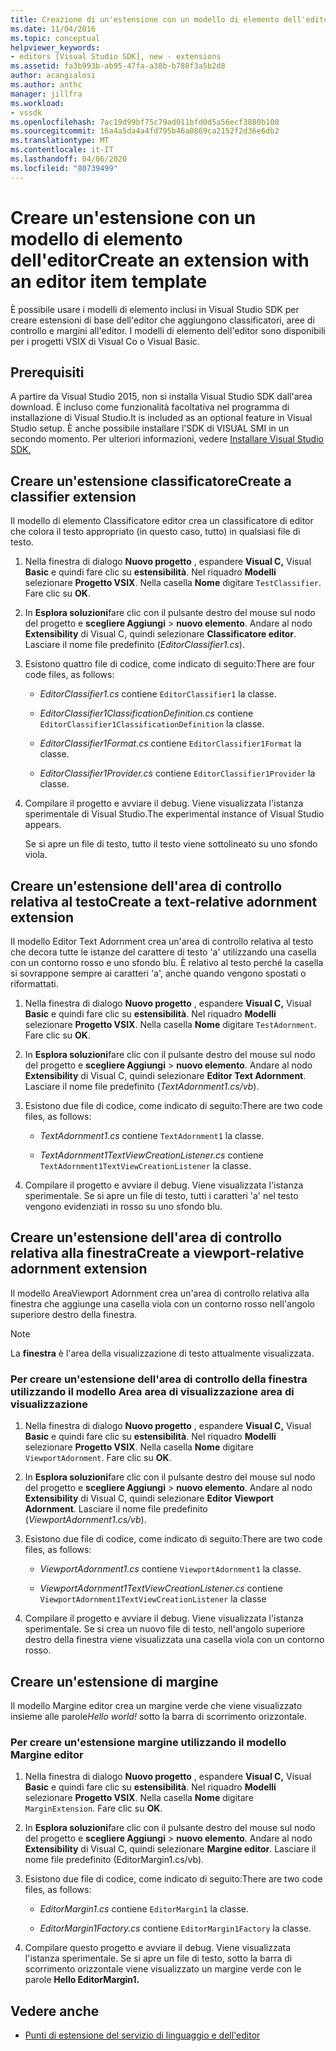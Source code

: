 ```yaml
---
title: Creazione di un'estensione con un modello di elemento dell'editor Documenti Microsoft
ms.date: 11/04/2016
ms.topic: conceptual
helpviewer_keywords:
- editors [Visual Studio SDK], new - extensions
ms.assetid: fa3b993b-ab95-47fa-a38b-b788f3a5b2d8
author: acangialosi
ms.author: anthc
manager: jillfra
ms.workload:
- vssdk
ms.openlocfilehash: 7ac19d99bf75c79ad011bfd0d5a56ecf3880b100
ms.sourcegitcommit: 16a4a5da4a4fd795b46a0869ca2152f2d36e6db2
ms.translationtype: MT
ms.contentlocale: it-IT
ms.lasthandoff: 04/06/2020
ms.locfileid: "80739499"
---
```

# <a name="create-an-extension-with-an-editor-item-template"></a>Creare un'estensione con un modello di elemento dell'editorCreate an extension with an editor item template
È possibile usare i modelli di elemento inclusi in Visual Studio SDK per creare estensioni di base dell'editor che aggiungono classificatori, aree di controllo e margini all'editor. I modelli di elemento dell'editor sono disponibili per i progetti VSIX di Visual Co o Visual Basic.

## <a name="prerequisites"></a>Prerequisiti
 A partire da Visual Studio 2015, non si installa Visual Studio SDK dall'area download. È incluso come funzionalità facoltativa nel programma di installazione di Visual Studio.It is included as an optional feature in Visual Studio setup. È anche possibile installare l'SDK di VISUAL SMI in un secondo momento. Per ulteriori informazioni, vedere [Installare Visual Studio SDK.](../extensibility/installing-the-visual-studio-sdk.md)

## <a name="create-a-classifier-extension"></a>Creare un'estensione classificatoreCreate a classifier extension
 Il modello di elemento Classificatore editor crea un classificatore di editor che colora il testo appropriato (in questo caso, tutto) in qualsiasi file di testo.

1. Nella finestra di dialogo **Nuovo progetto** , espandere **Visual C,** Visual **Basic** e quindi fare clic su **estensibilità**. Nel riquadro **Modelli** selezionare **Progetto VSIX**. Nella casella **Nome** digitare `TestClassifier`. Fare clic su **OK**.

2. In **Esplora soluzioni**fare clic con il pulsante destro del mouse sul nodo del progetto e **scegliere Aggiungi** > **nuovo elemento**. Andare al nodo **Extensibility** di Visual C, quindi selezionare **Classificatore editor**. Lasciare il nome file predefinito (*EditorClassifier1.cs*).

3. Esistono quattro file di codice, come indicato di seguito:There are four code files, as follows:

    - *EditorClassifier1.cs* contiene `EditorClassifier1` la classe.

    - *EditorClassifier1ClassificationDefinition.cs* contiene `EditorClassifier1ClassificationDefinition` la classe.

    - *EditorClassifier1Format.cs* contiene `EditorClassifier1Format` la classe.

    - *EditorClassifier1Provider.cs* contiene `EditorClassifier1Provider` la classe.

4. Compilare il progetto e avviare il debug. Viene visualizzata l'istanza sperimentale di Visual Studio.The experimental instance of Visual Studio appears.

     Se si apre un file di testo, tutto il testo viene sottolineato su uno sfondo viola.

## <a name="create-a-text-relative-adornment-extension"></a>Creare un'estensione dell'area di controllo relativa al testoCreate a text-relative adornment extension
 Il modello Editor Text Adornment crea un'area di controllo relativa al testo che decora tutte le istanze del carattere di testo 'a' utilizzando una casella con un contorno rosso e uno sfondo blu. È relativo al testo perché la casella si sovrappone sempre ai caratteri 'a', anche quando vengono spostati o riformattati.

1. Nella finestra di dialogo **Nuovo progetto** , espandere **Visual C,** Visual **Basic** e quindi fare clic su **estensibilità**. Nel riquadro **Modelli** selezionare **Progetto VSIX**. Nella casella **Nome** digitare `TestAdornment`. Fare clic su **OK**.

2. In **Esplora soluzioni**fare clic con il pulsante destro del mouse sul nodo del progetto e **scegliere Aggiungi** > **nuovo elemento**. Andare al nodo **Extensibility** di Visual C, quindi selezionare **Editor Text Adornment**. Lasciare il nome file predefinito (*TextAdornment1.cs/vb*).

3. Esistono due file di codice, come indicato di seguito:There are two code files, as follows:

    - *TextAdornment1.cs* contiene `TextAdornment1` la classe.

    - *TextAdornment1TextViewCreationListener.cs* contiene `TextAdornment1TextViewCreationListener` la classe.

4. Compilare il progetto e avviare il debug. Viene visualizzata l'istanza sperimentale. Se si apre un file di testo, tutti i caratteri 'a' nel testo vengono evidenziati in rosso su uno sfondo blu.

## <a name="create-a-viewport-relative-adornment-extension"></a>Creare un'estensione dell'area di controllo relativa alla finestraCreate a viewport-relative adornment extension
 Il modello AreaViewport Adornment crea un'area di controllo relativa alla finestra che aggiunge una casella viola con un contorno rosso nell'angolo superiore destro della finestra.

> [!NOTE]
> La **finestra** è l'area della visualizzazione di testo attualmente visualizzata.

### <a name="to-create-a-viewport-adornment-extension-by-using-the-editor-viewport-adornment-template"></a>Per creare un'estensione dell'area di controllo della finestra utilizzando il modello Area area di visualizzazione area di visualizzazione

1. Nella finestra di dialogo **Nuovo progetto** , espandere **Visual C,** Visual **Basic** e quindi fare clic su **estensibilità**. Nel riquadro **Modelli** selezionare **Progetto VSIX**. Nella casella **Nome** digitare `ViewportAdornment`. Fare clic su **OK**.

2. In **Esplora soluzioni**fare clic con il pulsante destro del mouse sul nodo del progetto e **scegliere Aggiungi** > **nuovo elemento**. Andare al nodo **Extensibility** di Visual C, quindi selezionare **Editor Viewport Adornment**. Lasciare il nome file predefinito (*ViewportAdornment1.cs/vb*).

3. Esistono due file di codice, come indicato di seguito:There are two code files, as follows:

    - *ViewportAdornment1.cs* contiene `ViewportAdornment1` la classe.

    - *ViewportAdornment1TextViewCreationListener.cs* contiene `ViewportAdornment1TextViewCreationListener` la classe

4. Compilare il progetto e avviare il debug. Viene visualizzata l'istanza sperimentale. Se si crea un nuovo file di testo, nell'angolo superiore destro della finestra viene visualizzata una casella viola con un contorno rosso.

## <a name="create-a-margin-extension"></a>Creare un'estensione di margine
 Il modello Margine editor crea un margine verde che viene visualizzato insieme alle parole*Hello world!* sotto la barra di scorrimento orizzontale.

### <a name="to-create-a-margin-extension-by-using-the-editor-margin-template"></a>Per creare un'estensione margine utilizzando il modello Margine editor

1. Nella finestra di dialogo **Nuovo progetto** , espandere **Visual C,** Visual **Basic** e quindi fare clic su **estensibilità**. Nel riquadro **Modelli** selezionare **Progetto VSIX**. Nella casella **Nome** digitare `MarginExtension`. Fare clic su **OK**.

2. In **Esplora soluzioni**fare clic con il pulsante destro del mouse sul nodo del progetto e **scegliere Aggiungi** > **nuovo elemento**. Andare al nodo **Extensibility** di Visual C, quindi selezionare **Margine editor**. Lasciare il nome file predefinito (EditorMargin1.cs/vb).

3. Esistono due file di codice, come indicato di seguito:There are two code files, as follows:

    - *EditorMargin1.cs* contiene `EditorMargin1` la classe.

    - *EditorMargin1Factory.cs* contiene `EditorMargin1Factory` la classe.

4. Compilare questo progetto e avviare il debug. Viene visualizzata l'istanza sperimentale. Se si apre un file di testo, sotto la barra di scorrimento orizzontale viene visualizzato un margine verde con le parole **Hello EditorMargin1.**

## <a name="see-also"></a>Vedere anche
- [Punti di estensione del servizio di linguaggio e dell'editor](../extensibility/language-service-and-editor-extension-points.md)
